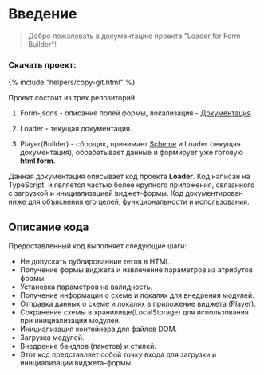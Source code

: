 # Введение

> Добро пожаловать в документацию проекта "Loader for Form Builder"! 

### Скачать проект:

{% include "helpers/copy-git.html" %}


Проект состоит из трех репозиторий:

1) Form-jsons - описание полей формы, локализация - [Документация](https://docks-scheme-demo.netlify.app/).
 
2) Loader - текущая документация.

3) Player(Builder) - сборщик, принимает [Scheme](https://docks-scheme-demo.netlify.app/) и Loader (текущая документация), обрабатывает данные и формирует уже готовую **html form**.

Данная документация описывает код проекта **Loader**. Код написан на TypeScript, и является частью более крупного приложения, связанного с загрузкой и инициализацией виджет-формы. Код документирован ниже для объяснения его целей, функциональности и использования.


[//]: # ({% include "test.md" %})

## Описание кода

Предоставленный код выполняет следующие шаги:

- Не допускать дублированние тегов в HTML.
- Получение формы виджета и извлечение параметров из атрибутов формы.
- Установка параметров на валидность.
- Получение информации о схеме и локалях для внедрения модулей.
- Отправка данных о схеме и локалях в приложение виджета (Player).
- Сохранение схемы в хранилище(LocalStorage) для использования при инициализации модулей.
- Инициализация контейнера для файлов DOM.
- Загрузка модулей.
- Внедрение бандлов (пакетов) и стилей.
- Этот код представляет собой точку входа для загрузки и инициализации виджета-формы.
